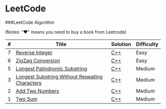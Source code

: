 LeetCode
========

###LeetCode Algorithm

(Notes: "&hearts;" means you need to buy a book from Leetcode)


| # | Title | Solution | Difficulty |
|---| ----- | -------- | ---------- |
|7|[Reverse Integer](https://leetcode.com/problems/reverse-integer/)| [C++](./reverse-integer/reverse-integer.cpp) |Easy|
|6|[ZigZag Conversion](https://leetcode.com/problems/zigzag-conversion/)| [C++](./zigzag-conversion/zigzag-conversion.cpp) |Easy|
|5|[Longest Palindromic Substring](https://leetcode.com/problems/longest-palindromic-substring/)| [C++](./longest-palindromic-substring/longest-palindromic-substring.cpp) |Medium|
|3|[Longest Substring Without Repeating Characters](https://oj.leetcode.com/problems/longest-substring-without-repeating-characters/)| [C++](./longest-substring-without-repeating-characters/longest-substring-without-repeating-characters.cpp) |Medium|
|2|[Add Two Numbers](https://oj.leetcode.com/problems/add-two-numbers/)| [C++](./add-two-numbers/add-two-numbers.cpp) |Medium|
|1|[Two Sum](https://oj.leetcode.com/problems/two-sum/)| [C++](./two-sum/two-sum.cpp) |Medium|
